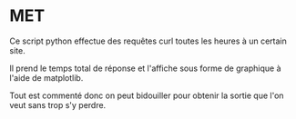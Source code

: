 # MET

Ce script python effectue des requêtes curl toutes les heures à un certain site.

Il prend le temps total de réponse et l'affiche sous forme de graphique à l'aide de matplotlib.

Tout est commenté donc on peut bidouiller pour obtenir la sortie que l'on veut sans trop s'y perdre.
